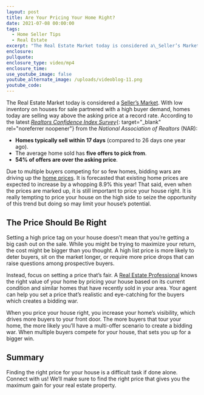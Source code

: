 ```yaml
---
layout: post
title: Are Your Pricing Your Home Right?
date: 2021-07-08 00:00:00
tags:
  - Home Seller Tips
  - Real Estate
excerpt: "The Real Estate Market today is considered a\_Seller’s Market. With low inventory on houses for sale partnered with a high buyer demand, homes today are selling way above the asking price at a record rate. How will you price your property?"
enclosure:
pullquote:
enclosure_type: video/mp4
enclosure_time:
use_youtube_image: false
youtube_alternate_image: /uploads/videoblog-11.png
youtube_code:
---
```

The Real Estate Market today is considered a&nbsp;[Seller’s Market](https://www.buyandsellvero.com/blog/now-is-the-perfect-time-to-sell-your-home/). With low inventory on houses for sale partnered with a high buyer demand, homes today are selling way above the asking price at a record rate. According to the latest&nbsp;[*Realtors Confidence Index Survey*](https://cdn.nar.realtor/sites/default/files/documents/2021-05-realtors-confidence-index-06-22-2021.pdf){: target="_blank" rel="noreferrer noopener"}&nbsp;from the&nbsp;*National Association of*&nbsp;*Realtors*&nbsp;(NAR):

* **Homes typically sell within**&nbsp;**17 days**&nbsp;(compared to 26 days one year ago).
* The average home sold has&nbsp;**five offers to pick from**.
* **54% of offers are over the asking price**.

Due to multiple buyers competing for so few homes, bidding wars are driving up the&nbsp;[home prices](https://www.buyandsellvero.com/blog/a-look-at-home-price-appreciation-through-2025/). It is forecasted that existing home prices are expected to increase by a whopping 8.9% this year\! That said, even when the prices are marked up, it is still important to price your house right. It is really tempting to price your house on the high side to seize the opportunity of this trend but doing so may limit your house’s potential.

## **The Price Should Be Right**

Setting a high price tag on your house doesn’t mean that you’re getting a big cash out on the sale. While you might be trying to maximize your return, the cost might be bigger than you thought. A high list price is more likely to deter buyers, sit on the market longer, or require more price drops that can raise questions among prospective buyers.

Instead, focus on setting a price that’s fair. A&nbsp;[Real Estate Professional](https://www.buyandsellvero.com/blog/how-the-right-expert-can-help-you-through-the-overwhelming-market/)&nbsp;knows the right value of your home by pricing your house based on its current condition and similar homes that have recently sold in your area. Your agent can help you set a price that’s realistic and eye-catching for the buyers which creates a bidding war.

When you price your house right, you increase your home’s visibility, which drives more buyers to your front door. The more buyers that tour your home, the more likely you’ll have a multi-offer scenario to create a bidding war. When multiple buyers compete for your house, that sets you up for a bigger win.

## **Summary**

Finding the right price for your house is a difficult task if done alone. Connect with us\! We’ll make sure to find the right price that gives you the maximum gain for your real estate property.
